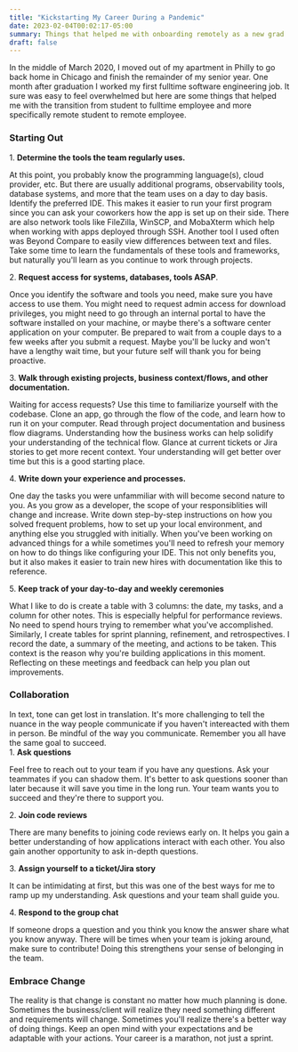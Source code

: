 ```yaml
---
title: "Kickstarting My Career During a Pandemic"
date: 2023-02-04T00:02:17-05:00
summary: Things that helped me with onboarding remotely as a new grad
draft: false
---
```

In the middle of March 2020, I moved out of my apartment in Philly to go back home in Chicago and finish the remainder of my senior year. One month after graduation I worked my first fulltime software engineering job. It sure was easy to feel overwhelmed but here are some things that helped me with the transition from student to fulltime employee and more specifically remote student to remote employee. 
<br />

<h3>Starting Out</h3>
1. <b>Determine the tools the team regularly uses.</b> 
<p class="indent"> At this point, you probably know the programming language(s), cloud provider, etc. But there are usually additional programs, observability tools, database systems, and more that the team uses on a day to day basis. Identify the preferred IDE. This makes it easier to run your first program since you can ask your coworkers how the app is set up on their side. There are also network tools like FileZilla, WinSCP, and MobaXterm which help when working with apps deployed through SSH. Another tool I used often was Beyond Compare to easily view differences between text and files. Take some time to learn the fundamentals of these tools and frameworks, but naturally you'll learn as you continue to work through projects. </p>
2. <b>Request access for systems, databases, tools ASAP</b>. <p class="indent"> Once you identify the software and tools you need, make sure you have access to use them. You might need to request admin access for download privileges, you might need to go through an internal portal to have the software installed on your machine, or maybe there's a software center application on your computer. Be prepared to wait from a couple days to a few weeks after you submit a request. Maybe you'll be lucky and won't have a lengthy wait time, but your future self will thank you for being proactive. </p>
3. <b>Walk through existing projects, business context/flows, and other documentation.</b> <p class="indent"> Waiting for access requests? Use this time to familiarize yourself with the codebase. Clone an app, go through the flow of the code, and learn how to run it on your computer. Read through project documentation and business flow diagrams. Understanding how the business works can help solidify your understanding of the technical flow. Glance at current tickets or Jira stories to get more recent context. Your understanding will get better over time but this is a good starting place. </p>
4. <b>Write down your experience and processes.</b> <p class="indent"> One day the tasks you were unfammiliar with will become second nature to you. As you grow as a developer, the scope of your responsiblities will change and increase. Write down step-by-step instructions on how you solved frequent problems, how to set up your local environment, and anything else you struggled with initially. When you've been working on advanced things for a while sometimes you'll need to refresh your memory on how to do things like configuring your IDE. This not only benefits you, but it also makes it easier to train new hires with documentation like this to reference. </p>
5. <b>Keep track of your day-to-day and weekly ceremonies</b> <p class="indent"> What I like to do is create a table with 3 columns: the date, my tasks, and a column for other notes. This is especially helpful for performance reviews. No need to spend hours trying to remember what you've accomplished. Similarly, I create tables for sprint planning, refinement, and retrospectives. I record the date, a summary of the meeting, and actions to be taken. This context is the reason why you're building applications in this moment. Reflecting on these meetings and feedback can help you plan out improvements. </p>

<h3>Collaboration</h3>
In text, tone can get lost in translation. It's more challenging to tell the nuance in the way people communicate if you haven't intereacted with them in person. Be mindful of the way you communicate. Remember you all have the same goal to succeed.<br />
1. <b>Ask questions</b> <p class="indent">Feel free to reach out to your team if you have any questions. Ask your teammates if you can shadow them. It's better to ask questions sooner than later because it will save you time in the long run. Your team wants you to succeed and they're there to support you.</p>
2. <b>Join code reviews</b> <p class="indent">There are many benefits to joining code reviews early on. It helps you gain a better understanding of how applications interact with each other. You also gain another opportunity to ask in-depth questions. </p>
3. <b>Assign yourself to a ticket/Jira story</b> <p class="indent">It can be intimidating at first, but this was one of the best ways for me to ramp up my understanding. Ask questions and your team shall guide you.</p>
4. <b>Respond to the group chat</b> <p class="indent">If someone drops a question and you think you know the answer share what you know anyway. There will be times when your team is joking around, make sure to contribute! Doing this strengthens your sense of belonging in the team. </p>

<h3>Embrace Change</h3>
The reality is that change is constant no matter how much planning is done. Sometimes the business/client will realize they need something different and requirements will change. Sometimes you'll realize there's a better way of doing things. Keep an open mind with your expectations and be adaptable with your actions. Your career is a marathon, not just a sprint.